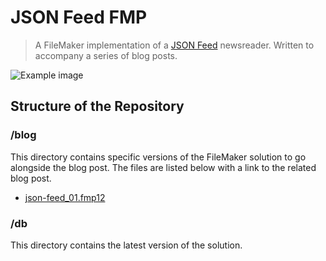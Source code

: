 # JSON Feed FMP

> A FileMaker implementation of a [JSON Feed](https://jsonfeed.org) newsreader. Written to accompany a series of blog posts.

![Example image](http://cfshare.s3-eu-west-1.amazonaws.com/2017-06-01_11-55-18.png)


## Structure of the Repository

### /blog

This directory contains specific versions of the FileMaker solution to go alongside the blog post. The files are listed below with a link to the related blog post.

- [json-feed_01.fmp12]()

### /db

This directory contains the latest version of the solution.
